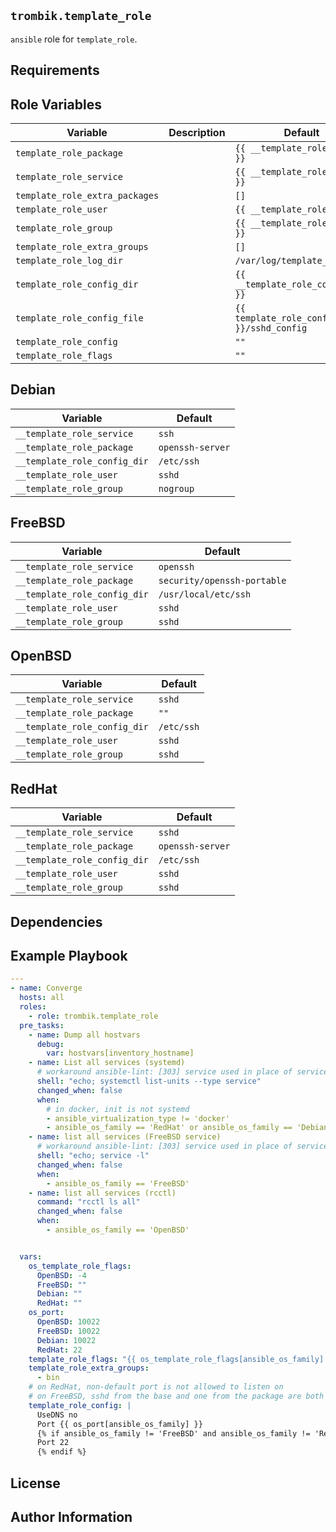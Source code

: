## `trombik.template_role`

`ansible` role for `template_role`.

## Requirements

## Role Variables

| Variable | Description | Default |
|----------|-------------|---------|
| `template_role_package` | | `{{ __template_role_package }}` |
| `template_role_service` | | `{{ __template_role_service }}` |
| `template_role_extra_packages` | | `[]` |
| `template_role_user` | | `{{ __template_role_user }}` |
| `template_role_group` | | `{{ __template_role_group }}` |
| `template_role_extra_groups` | | `[]` |
| `template_role_log_dir` | | `/var/log/template_role` |
| `template_role_config_dir` | | `{{ __template_role_config_dir }}` |
| `template_role_config_file` | | `{{ template_role_config_dir }}/sshd_config` |
| `template_role_config` | | `""` |
| `template_role_flags` | | `""` |

## Debian

| Variable | Default |
|----------|---------|
| `__template_role_service` | `ssh` |
| `__template_role_package` | `openssh-server` |
| `__template_role_config_dir` | `/etc/ssh` |
| `__template_role_user` | `sshd` |
| `__template_role_group` | `nogroup` |

## FreeBSD

| Variable | Default |
|----------|---------|
| `__template_role_service` | `openssh` |
| `__template_role_package` | `security/openssh-portable` |
| `__template_role_config_dir` | `/usr/local/etc/ssh` |
| `__template_role_user` | `sshd` |
| `__template_role_group` | `sshd` |

## OpenBSD

| Variable | Default |
|----------|---------|
| `__template_role_service` | `sshd` |
| `__template_role_package` | `""` |
| `__template_role_config_dir` | `/etc/ssh` |
| `__template_role_user` | `sshd` |
| `__template_role_group` | `sshd` |

## RedHat

| Variable | Default |
|----------|---------|
| `__template_role_service` | `sshd` |
| `__template_role_package` | `openssh-server` |
| `__template_role_config_dir` | `/etc/ssh` |
| `__template_role_user` | `sshd` |
| `__template_role_group` | `sshd` |

## Dependencies

## Example Playbook

```yaml
---
- name: Converge
  hosts: all
  roles:
    - role: trombik.template_role
  pre_tasks:
    - name: Dump all hostvars
      debug:
        var: hostvars[inventory_hostname]
    - name: List all services (systemd)
      # workaround ansible-lint: [303] service used in place of service module
      shell: "echo; systemctl list-units --type service"
      changed_when: false
      when:
        # in docker, init is not systemd
        - ansible_virtualization_type != 'docker'
        - ansible_os_family == 'RedHat' or ansible_os_family == 'Debian'
    - name: list all services (FreeBSD service)
      # workaround ansible-lint: [303] service used in place of service module
      shell: "echo; service -l"
      changed_when: false
      when:
        - ansible_os_family == 'FreeBSD'
    - name: list all services (rcctl)
      command: "rcctl ls all"
      changed_when: false
      when:
        - ansible_os_family == 'OpenBSD'


  vars:
    os_template_role_flags:
      OpenBSD: -4
      FreeBSD: ""
      Debian: ""
      RedHat: ""
    os_port:
      OpenBSD: 10022
      FreeBSD: 10022
      Debian: 10022
      RedHat: 22
    template_role_flags: "{{ os_template_role_flags[ansible_os_family] }}"
    template_role_extra_groups:
      - bin
    # on RedHat, non-default port is not allowed to listen on
    # on FreeBSD, sshd from the base and one from the package are both running
    template_role_config: |
      UseDNS no
      Port {{ os_port[ansible_os_family] }}
      {% if ansible_os_family != 'FreeBSD' and ansible_os_family != 'RedHat' %}
      Port 22
      {% endif %}
```

## License

## Author Information
